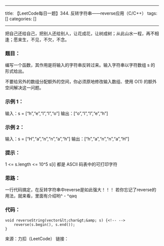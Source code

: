 
--- 
title:  【LeetCode每日一题】344. 反转字符串——reverse应用（C/C++） 
tags: []
categories: [] 

---
>  
 把自己还给自己，把别人还给别人，让花成花，让树成树；从此山水一程，再不相逢；愿来生，不见，不欠，不念。 


### 题目：

编写一个函数，其作用是将输入的字符串反转过来。输入字符串以字符数组 s 的形式给出。

不要给另外的数组分配额外的空间，你必须原地修改输入数组、使用 O(1) 的额外空间解决这一问题。

### 示例 1：

输入：s = [“h”,“e”,“l”,“l”,“o”] 输出：[“o”,“l”,“l”,“e”,“h”]

### 示例 2：

输入：s = [“H”,“a”,“n”,“n”,“a”,“h”] 输出：[“h”,“a”,“n”,“n”,“a”,“H”]

### 提示：

1 &lt;= s.length &lt;= 10^5 s[i] 都是 ASCII 码表中的可打印字符

### 思路：

一行代码搞定，在反转字符串中reverse是如此强大！！！ 若你忘记了reverse的用法，就来看，里面有介绍哟^ - ^qaq

### 代码：

```
void reverseString(vector&lt;char&gt;&amp; s) {<!-- -->
	reverse(s.begin(), s.end());
}

```

来源：力扣（LeetCode） 链接：
